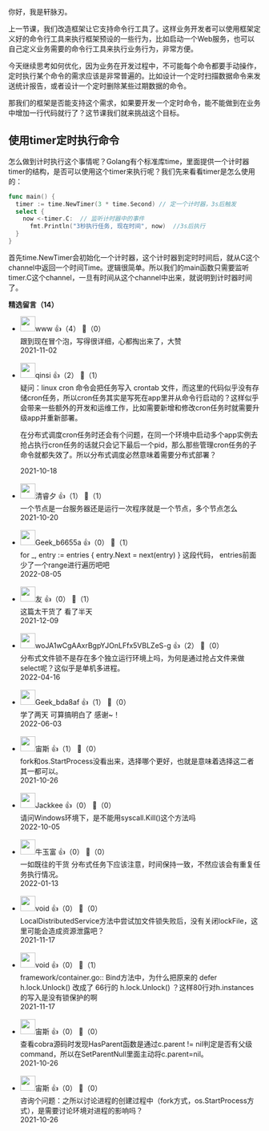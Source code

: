 你好，我是轩脉刃。

上一节课，我们改造框架让它支持命令行工具了。这样业务开发者可以使用框架定义好的命令行工具来执行框架预设的一些行为，比如启动一个Web服务，也可以自己定义业务需要的命令行工具来执行业务行为，非常方便。

今天继续思考如何优化，因为业务在开发过程中，不可能每个命令都要手动操作，定时执行某个命令的需求应该是非常普遍的。比如设计一个定时扫描数据命令来发送统计报告，或者设计一个定时删除某些过期数据的命令。

那我们的框架是否能支持这个需求，如果要开发一个定时命令，能不能做到在业务中增加一行代码就行了？这节课我们就来挑战这个目标。

## 使用timer定时执行命令

怎么做到计时执行这个事情呢？Golang有个标准库time，里面提供一个计时器timer的结构，是否可以使用这个timer来执行呢？我们先来看看timer是怎么使用的：

```go
func main() { 
  timer := time.NewTimer(3 * time.Second) // 定一个计时器，3s后触发
  select { 
    now <-timer.C:  // 监听计时器中的事件
      fmt.Println("3秒执行任务, 现在时间", now)  //3s后执行
  } 
}
```

首先time.NewTimer会初始化一个计时器，这个计时器到定时时间后，就从C这个channel中返回一个时间Time。逻辑很简单。所以我们的main函数只需要监听timer.C这个channel，一旦有时间从这个channel中出来，就说明到计时器时间了。
<div><strong>精选留言（14）</strong></div><ul>
<li><img src="https://static001.geekbang.org/account/avatar/00/1c/f7/62/947004d0.jpg" width="30px"><span>www</span> 👍（4） 💬（0）<div>跟到现在冒个泡，写得很详细，心都掏出来了，大赞</div>2021-11-02</li><br/><li><img src="https://static001.geekbang.org/account/avatar/00/19/70/67/0c1359c2.jpg" width="30px"><span>qinsi</span> 👍（2） 💬（1）<div>疑问：linux cron 命令会把任务写入 crontab 文件，而这里的代码似乎没有存储cron任务，所以cron任务其实是写死在app里并从命令行启动的？这样似乎会带来一些额外的开发和运维工作，比如需要新增和修改cron任务时就需要升级app并重新部署。

在分布式调度cron任务时还会有个问题，在同一个环境中启动多个app实例去抢占执行cron任务的话就只会记下最后一个pid，那么那些管理cron任务的子命令就都失效了。所以分布式调度必然意味着需要分布式部署？</div>2021-10-18</li><br/><li><img src="https://static001.geekbang.org/account/avatar/00/1c/57/7b/b31da1b2.jpg" width="30px"><span>清睿夕</span> 👍（1） 💬（1）<div>一个节点是一台服务器还是运行一次程序就是一个节点，多个节点怎么</div>2021-10-20</li><br/><li><img src="https://thirdwx.qlogo.cn/mmopen/vi_32/jS4DD0hyIwnpNpMOicHrGs0nM2p9dewbew0TB1N4dib8GrsFMsKIspcJBZD69ZI2mibicnvibq6PWk9ODI2HCgUrrDA/132" width="30px"><span>Geek_b6655a</span> 👍（0） 💬（1）<div>for _, entry := entries { 
entry.Next = next(entry)
}
这段代码， entries前面少了一个range进行遍历吧吧</div>2022-08-05</li><br/><li><img src="https://static001.geekbang.org/account/avatar/00/26/b5/74/cd80b9f4.jpg" width="30px"><span>友</span> 👍（0） 💬（1）<div>这篇太干货了 看了半天</div>2021-12-09</li><br/><li><img src="" width="30px"><span>woJA1wCgAAxrBgpYJOnLFfx5VBLZeS-g</span> 👍（2） 💬（0）<div>分布式文件锁不是存在多个独立运行环境上吗，为何是通过抢占文件来做select呢？这似乎是单机多进程。</div>2022-04-16</li><br/><li><img src="" width="30px"><span>Geek_bda8af</span> 👍（1） 💬（0）<div>学了两天 可算搞明白了 感谢~！</div>2022-06-03</li><br/><li><img src="https://static001.geekbang.org/account/avatar/00/1f/26/34/891dd45b.jpg" width="30px"><span>宙斯</span> 👍（1） 💬（0）<div>fork和os.StartProcess没看出来，选择哪个更好，也就是意味着选择这二者其一都可以。</div>2021-10-26</li><br/><li><img src="https://static001.geekbang.org/account/avatar/00/30/87/55/cd5732ef.jpg" width="30px"><span>Jackkee</span> 👍（0） 💬（0）<div>请问Windows环境下，是不能用syscall.Kill()这个方法吗</div>2022-10-05</li><br/><li><img src="https://static001.geekbang.org/account/avatar/00/12/cb/07/482b7155.jpg" width="30px"><span>牛玉富</span> 👍（0） 💬（0）<div>一如既往的干货
分布式任务下应该注意，时间保持一致，不然应该会有重复任务执行情况。</div>2022-01-13</li><br/><li><img src="https://static001.geekbang.org/account/avatar/00/11/7a/55/2f4055f6.jpg" width="30px"><span>void</span> 👍（0） 💬（0）<div>LocalDistributedService方法中尝试加文件锁失败后，没有关闭lockFile，这里可能会造成资源泄露吧？</div>2021-11-17</li><br/><li><img src="https://static001.geekbang.org/account/avatar/00/11/7a/55/2f4055f6.jpg" width="30px"><span>void</span> 👍（0） 💬（1）<div>framework&#47;container.go:: Bind方法中，为什么把原来的 defer h.lock.Unlock() 改成了 66行的 h.lock.Unlock() ？这样80行对h.instances的写入是没有锁保护的啊</div>2021-11-17</li><br/><li><img src="https://static001.geekbang.org/account/avatar/00/1f/26/34/891dd45b.jpg" width="30px"><span>宙斯</span> 👍（0） 💬（0）<div>查看cobra源码时发现HasParent函数是通过c.parent != nil判定是否有父级command，所以在SetParentNull里面主动将c.parent=nil。</div>2021-10-26</li><br/><li><img src="https://static001.geekbang.org/account/avatar/00/1f/26/34/891dd45b.jpg" width="30px"><span>宙斯</span> 👍（0） 💬（0）<div>咨询个问题：之所以讨论进程的创建过程中（fork方式，os.StartProcess方式），是需要讨论环境对进程的影响吗？</div>2021-10-26</li><br/>
</ul>